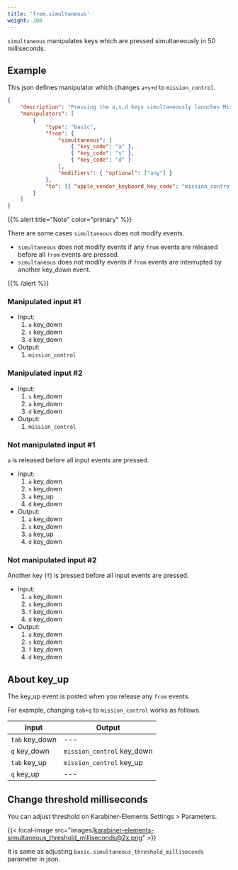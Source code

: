 ```yaml
---
title: 'from.simultaneous'
weight: 300
---
```


`simultaneous` manipulates keys which are pressed simultaneously in 50 milliseconds.

## Example

This json defines manipulator which changes `a+s+d` to `mission_control`.

```json
{
    "description": "Pressing the a,s,d keys simultaneously launches Mission Control",
    "manipulators": [
        {
            "type": "basic",
            "from": {
                "simultaneous": [
                    { "key_code": "a" },
                    { "key_code": "s" },
                    { "key_code": "d" }
                ],
                "modifiers": { "optional": ["any"] }
            },
            "to": [{ "apple_vendor_keyboard_key_code": "mission_control" }]
        }
    ]
}
```

{{% alert title="Note" color="primary" %}}

There are some cases `simultaneous` does not modify events.

-   `simultaneous` does not modify events if any `from` events are released before all `from` events are pressed.
-   `simultaneous` does not modify events if `from` events are interrupted by another key_down event.

{{% /alert %}}

### Manipulated input #1

-   Input:
    1.  `a` key_down
    2.  `s` key_down
    3.  `d` key_down
-   Output:
    1.  `mission_control`

### Manipulated input #2

-   Input:
    1.  `s` key_down
    2.  `a` key_down
    3.  `d` key_down
-   Output:
    1.  `mission_control`

### Not manipulated input #1

`a` is released before all input events are pressed.

-   Input:
    1.  `a` key_down
    2.  `s` key_down
    3.  `a` key_up
    4.  `d` key_down
-   Output:
    1.  `a` key_down
    2.  `s` key_down
    3.  `a` key_up
    4.  `d` key_down

### Not manipulated input #2

Another key (`f`) is pressed before all input events are pressed.

-   Input:
    1.  `a` key_down
    2.  `s` key_down
    3.  `f` key_down
    4.  `d` key_down
-   Output:
    1.  `a` key_down
    2.  `s` key_down
    3.  `f` key_down
    4.  `d` key_down

## About key_up

The key_up event is posted when you release any `from` events.

For example, changing `tab+q` to `mission_control` works as follows.

| Input          | Output                     |
| -------------- | -------------------------- |
| `tab` key_down | ---                        |
| `q` key_down   | `mission_control` key_down |
| `tab` key_up   | `mission_control` key_up   |
| `q` key_up     | ---                        |

## Change threshold milliseconds

You can adjust threshold on Karabiner-Elements Settings > Parameters.

{{< local-image src="images/karabiner-elements-simultaneous_threshold_milliseconds@2x.png" >}}

It is same as adjusting `basic.simultaneous_threshold_milliseconds` parameter in json.
